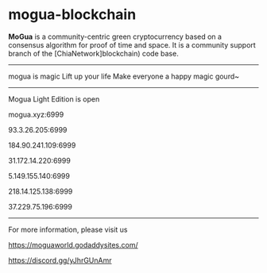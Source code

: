 # mogua-blockchain

**MoGua** is a community-centric green cryptocurrency based on a consensus algorithm for proof of time and space. It is a community support branch of the [ChiaNetwork]blockchain) code base.

***************
mogua is magic
Lift up your life
Make everyone a happy magic gourd~

***************
Mogua Light Edition is open

mogua.xyz:6999

93.3.26.205:6999

184.90.241.109:6999

31.172.14.220:6999

5.149.155.140:6999

218.14.125.138:6999

37.229.75.196:6999

***************

For more information, please visit us

https://moguaworld.godaddysites.com/

https://discord.gg/yJhrGUnAmr


